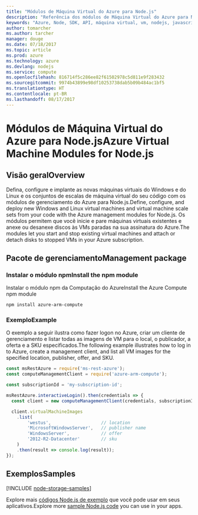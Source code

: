 ```yaml
---
title: "Módulos de Máquina Virtual do Azure para Node.js"
description: "Referência dos módulos de Máquina Virtual do Azure para Node.js"
keywords: "Azure, Node, SDK, API, máquina virtual, vm, nodejs, javascript"
author: tomarcher
ms.author: tarcher
manager: douge
ms.date: 07/18/2017
ms.topic: article
ms.prod: azure
ms.technology: azure
ms.devlang: nodejs
ms.service: compute
ms.openlocfilehash: 816714f5c286ee82f61502978c5d811e9f283432
ms.sourcegitcommit: 9974b43899e98df10253738dab5b09b484ac1bf5
ms.translationtype: HT
ms.contentlocale: pt-BR
ms.lasthandoff: 08/17/2017
---
```

# <a name="azure-virtual-machine-modules-for-nodejs"></a><span data-ttu-id="06ef4-104">Módulos de Máquina Virtual do Azure para Node.js</span><span class="sxs-lookup"><span data-stu-id="06ef4-104">Azure Virtual Machine Modules for Node.js</span></span>

## <a name="overview"></a><span data-ttu-id="06ef4-105">Visão geral</span><span class="sxs-lookup"><span data-stu-id="06ef4-105">Overview</span></span>

<span data-ttu-id="06ef4-106">Defina, configure e implante as novas máquinas virtuais do Windows e do Linux e os conjuntos de escalas de máquina virtual do seu código com os módulos de gerenciamento do Azure para Node.js.</span><span class="sxs-lookup"><span data-stu-id="06ef4-106">Define, configure, and deploy new Windows and Linux virtual machines and virtual machine scale sets from your code with the Azure management modules for Node.js.</span></span> <span data-ttu-id="06ef4-107">Os módulos permitem que você inicie e pare máquinas virtuais existentes e anexe ou desanexe discos às VMs paradas na sua assinatura do Azure.</span><span class="sxs-lookup"><span data-stu-id="06ef4-107">The modules let you start and stop existing virtual machines and attach or detach disks to stopped VMs in your Azure subscription.</span></span>

## <a name="management-package"></a><span data-ttu-id="06ef4-108">Pacote de gerenciamento</span><span class="sxs-lookup"><span data-stu-id="06ef4-108">Management package</span></span>

### <a name="install-the-npm-module"></a><span data-ttu-id="06ef4-109">Instalar o módulo npm</span><span class="sxs-lookup"><span data-stu-id="06ef4-109">Install the npm module</span></span>

<span data-ttu-id="06ef4-110">Instalar o módulo npm da Computação do Azure</span><span class="sxs-lookup"><span data-stu-id="06ef4-110">Install the Azure Compute npm module</span></span>

```bash
npm install azure-arm-compute
```   

### <a name="example"></a><span data-ttu-id="06ef4-111">Exemplo</span><span class="sxs-lookup"><span data-stu-id="06ef4-111">Example</span></span>

<span data-ttu-id="06ef4-112">O exemplo a seguir ilustra como fazer logon no Azure, criar um cliente de gerenciamento e listar todas as imagens de VM para o local, o publicador, a oferta e a SKU especificados.</span><span class="sxs-lookup"><span data-stu-id="06ef4-112">The following example illustrates how to log in to Azure, create a management client, and list all VM images for the specified location, publisher, offer, and SKU.</span></span>

```javascript
const msRestAzure = require('ms-rest-azure');
const computeManagementClient = require('azure-arm-compute');

const subscriptionId = 'my-subscription-id';

msRestAzure.interactiveLogin().then(credentials => {
  const client = new computeManagementClient(credentials, subscriptionId);

  client.virtualMachineImages
    .list(
        'westus',                   // location
        'MicrosoftWindowsServer',   // publisher name
        'WindowsServer',            // offer
        '2012-R2-Datacenter'        // sku
    )
    .then(result => console.log(result));
});
```

## <a name="samples"></a><span data-ttu-id="06ef4-113">Exemplos</span><span class="sxs-lookup"><span data-stu-id="06ef4-113">Samples</span></span>

[!INCLUDE [node-storage-samples](../docs-ref-conceptual/includes/virtualmachines-samples.md)]

<span data-ttu-id="06ef4-114">Explore mais [códigos Node.js de exemplo](https://azure.microsoft.com/resources/samples/?platform=nodejs) que você pode usar em seus aplicativos.</span><span class="sxs-lookup"><span data-stu-id="06ef4-114">Explore more [sample Node.js code](https://azure.microsoft.com/resources/samples/?platform=nodejs) you can use in your apps.</span></span>

